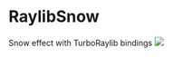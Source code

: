 # RaylibSnow
Snow effect with TurboRaylib bindings
![](https://user-images.githubusercontent.com/63073463/209191572-7a8ec1bd-038e-49d8-a922-6905443a2d33.png)

